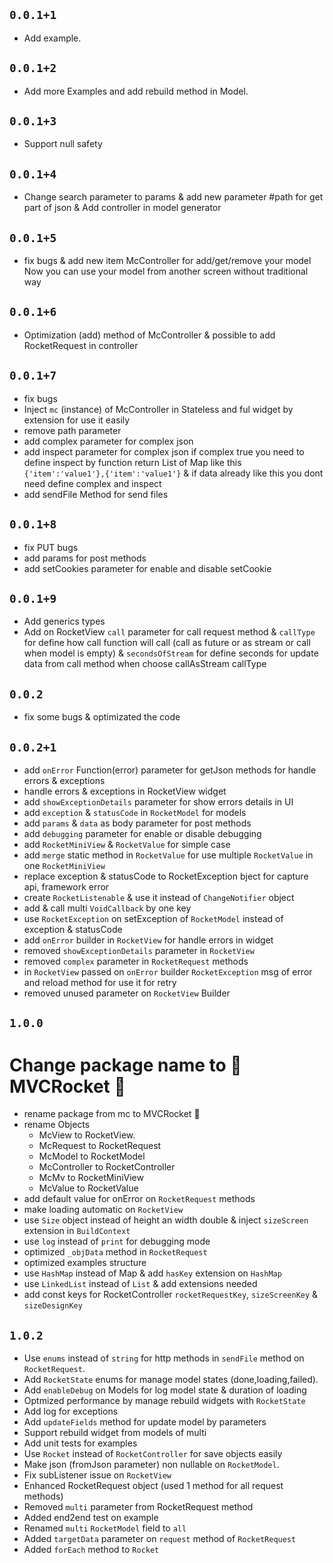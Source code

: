 
## `0.0.1+1`
- Add example.
## `0.0.1+2`
- Add more Examples and add rebuild method in Model.
## `0.0.1+3`
- Support null safety
## `0.0.1+4`
- Change search parameter to params & add new parameter #path for get part of json & Add controller in model generator
## `0.0.1+5`
- fix bugs & add new item McController for add/get/remove your model Now you can use your model from another screen without traditional way
## `0.0.1+6`
- Optimization (add) method of McController & possible to add RocketRequest in controller
## `0.0.1+7` 
- fix bugs
- Inject `mc` (instance) of McController in Stateless and ful widget by extension for use it easily 
- remove path parameter
- add complex parameter for complex json
- add inspect parameter for complex json if complex true you need to define inspect by function return List of Map like this `{'item':'value1'},{'item':'value1'}` & if data already like this you dont need define complex and inspect
- add sendFile Method for send files 
## `0.0.1+8` 
- fix PUT bugs
- add params for post methods
- add setCookies parameter for enable and disable setCookie
## `0.0.1+9` 
- Add generics types
- Add on RocketView `call` parameter for call request method & `callType` for define how call function will call (call as future or as stream or call when model is empty) & `secondsOfStream` for define seconds for update data from call method when choose callAsStream callType

## `0.0.2` 

- fix some bugs & optimizated the code

## `0.0.2+1` 

- add `onError` Function(error) parameter for getJson methods for handle errors & exceptions
- handle errors & exceptions in RocketView widget
- add `showExceptionDetails` parameter for show errors details in UI
- add `exception` & `statusCode` in `RocketModel` for models
- add `params` & `data` as body parameter for post methods
- add `debugging` parameter for enable or disable debugging
- add `RocketMiniView` & `RocketValue` for simple case
- add `merge` static method in `RocketValue` for use multiple `RocketValue` in one `RocketMiniView`
- replace exception & statusCode to RocketException bject for capture api, framework error
- create `RocketListenable` & use it instead of `ChangeNotifier` object
- add & call multi `VoidCallback` by one key
- use `RocketException` on setException of `RocketModel` instead of exception & statusCode
- add `onError` builder in `RocketView` for handle errors in widget
- removed `showExceptionDetails` parameter in `RocketView`
- removed `complex` parameter in `RocketRequest` methods
- in `RocketView` passed on `onError` builder `RocketException` msg of error and reload method for use it for retry 
- removed unused parameter on `RocketView` Builder

## `1.0.0`
# Change package name to 🚀 MVCRocket 🚀
- rename package from mc to MVCRocket 🚀
- rename Objects
    * McView to RocketView.
    * McRequest to RocketRequest
    * McModel to RocketModel 
    * McController to RocketController
    * McMv to RocketMiniView
    * McValue to RocketValue
- add default value for onError on `RocketRequest` methods
- make loading automatic on `RocketView`
- use `Size` object instead of height an width double & inject `sizeScreen` extension in `BuildContext`
- use `log` instead of `print` for debugging mode
- optimized `_objData` method in `RocketRequest`
- optimized examples structure
- use `HashMap` instead of Map & add `hasKey` extension on `HashMap`
- use `LinkedList` instead of `List` & add extensions needed
- add const keys for RocketController `rocketRequestKey`, `sizeScreenKey` & `sizeDesignKey`

## `1.0.2`
- Use `enums` instead of `string` for http methods in `sendFile` method on `RocketRequest`.
- Add `RocketState` enums for manage model states (done,loading,failed).
- Add `enableDebug` on Models for log model state & duration of loading
- Optmized performance by manage rebuild widgets with `RocketState`
- Add log for exceptions
- Add `updateFields` method for update model by parameters
- Support rebuild widget from models of multi
- Add unit tests for examples
- Use `Rocket` instead of `RocketController` for save objects easily
- Make json (fromJson parameter) non nullable on `RocketModel`.
- Fix subListener issue on `RocketView`
- Enhanced RocketRequest object (used 1 method for all request methods)
- Removed `multi` parameter from RocketRequest method
- Added end2end test on example
- Renamed `multi` `RocketModel` field to `all`
- Added `targetData` parameter on `request` method of `RocketRequest`
- Added `forEach` method to `Rocket`

